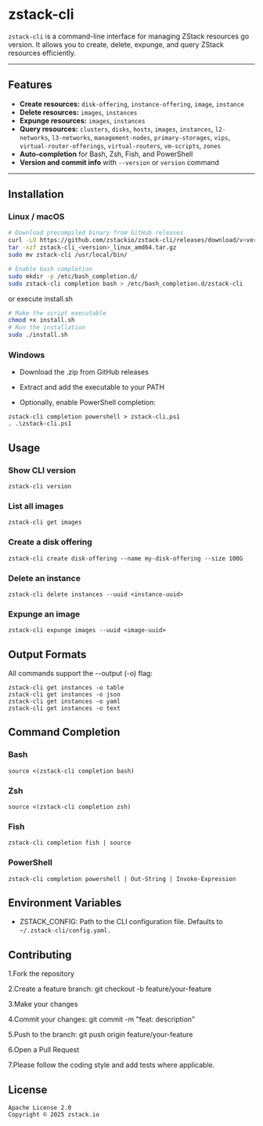
# zstack-cli

`zstack-cli` is a command-line interface for managing ZStack resources go version. It allows you to create, delete, expunge, and query ZStack resources efficiently.

---

## Features

- **Create resources:** `disk-offering`, `instance-offering`, `image`, `instance`
- **Delete resources:** `images`, `instances`
- **Expunge resources:** `images`, `instances`
- **Query resources:** `clusters`, `disks`, `hosts`, `images`, `instances`, `l2-networks`, `l3-networks`, `management-nodes`, `primary-storages`, `vips`, `virtual-router-offerings`, `virtual-routers`, `vm-scripts`, `zones`
- **Auto-completion** for Bash, Zsh, Fish, and PowerShell
- **Version and commit info** with `--version` or `version` command

---

## Installation

### Linux / macOS

```bash
# Download precompiled binary from GitHub releases
curl -LO https://github.com/zstackio/zstack-cli/releases/download/v<version>/zstack-cli_<version>_linux_amd64.tar.gz
tar -xzf zstack-cli_<version>_linux_amd64.tar.gz
sudo mv zstack-cli /usr/local/bin/

# Enable bash completion
sudo mkdir -p /etc/bash_completion.d/
sudo zstack-cli completion bash > /etc/bash_completion.d/zstack-cli
```

or execute install.sh
```bash
# Make the script executable
chmod +x install.sh
# Run the installation
sudo ./install.sh
```

### Windows

- Download the .zip from GitHub releases

- Extract and add the executable to your PATH

- Optionally, enable PowerShell completion:
```
zstack-cli completion powershell > zstack-cli.ps1
. .\zstack-cli.ps1
```

## Usage
### Show CLI version
`zstack-cli version`

### List all images
`zstack-cli get images`

### Create a disk offering
`zstack-cli create disk-offering --name my-disk-offering --size 100G`

### Delete an instance
`zstack-cli delete instances --uuid <instance-uuid>`

### Expunge an image
`zstack-cli expunge images --uuid <image-uuid>`

## Output Formats

All commands support the --output (-o) flag:
```
zstack-cli get instances -o table
zstack-cli get instances -o json
zstack-cli get instances -o yaml
zstack-cli get instances -o text
```

## Command Completion

### Bash
`source <(zstack-cli completion bash)`

### Zsh
`source <(zstack-cli completion zsh)`

### Fish
`zstack-cli completion fish | source`

### PowerShell
`zstack-cli completion powershell | Out-String | Invoke-Expression`

## Environment Variables
- ZSTACK_CONFIG: Path to the CLI configuration file. Defaults to ```~/.zstack-cli/config.yaml.```

## Contributing
1.Fork the repository

2.Create a feature branch: git checkout -b feature/your-feature

3.Make your changes

4.Commit your changes: git commit -m "feat: description"

5.Push to the branch: git push origin feature/your-feature

6.Open a Pull Request

7.Please follow the coding style and add tests where applicable.

## License
```
Apache License 2.0
Copyright © 2025 zstack.io
```
